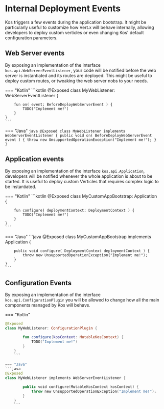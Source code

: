 # Internal Deployment Events
Kos triggers a few events during the application bootstrap. It might be particularly
useful to customize how Vert.x will behave internally, allowing developers to deploy
custom verticles or even changing Kos' default configuration parameters.

## Web Server events
By exposing an implementation of the interface `kos.api.WebServerEventListener`,
your code will be notified before the web server is instantiated and its routes
are deployed. This might be useful to deploy custom routes, or tweaking the web
server nobs to your needs.

=== "Kotlin"
    ```kotlin
    @Exposed
    class MyWebListener: WebServerEventListener {
    
        fun on( event: BeforeDeployWebServerEvent ) {
            TODO("Implement me!")
        }
    }
    ```

=== "Java"
    ```java
    @Exposed
    class MyWebListener implements WebServerEventListener {
        public void on( BeforeDeployWebServerEvent event ) {
            throw new UnsupportedOperationException("Implement me!");
        }
    }
    ```

## Application events
By exposing an implementation of the interface `kos.api.Application`,
developers will be notified whenever the whole application is about to be
started. It is useful to deploy custom Verticles that requires complex
logic to be instantiated.

=== "Kotlin"
    ```kotlin
    @Exposed
    class MyCustomAppBootstrap: Application {
    
        fun configure( deploymentContext: DeploymentContext ) {
            TODO("Implement me!")
        }
    }
    ```

=== "Java"
    ```java
    @Exposed
    class MyCustomAppBootstrap implements Application {
    
        public void configure( DeploymentContext deploymentContext ) {
            throw new UnsupportedOperationException("Implement me!");
        }
    }
    ```

## Configuration Events
By exposing an implementation of the interface `kos.api.ConfigurationPlugin` you will
be allowed to change how all the main components managed by Kos will behave.

=== "Kotlin"
```kotlin
@Exposed
class MyWebListener: ConfigurationPlugin {

        fun configure(kosContext: MutableKosContext) {
            TODO("Implement me!")
        }
    }
    ```

=== "Java"
```java
@Exposed
class MyWebListener implements WebServerEventListener {

        public void configure(MutableKosContext kosContext) {
            throw new UnsupportedOperationException("Implement me!");
        }
    }
    ```

